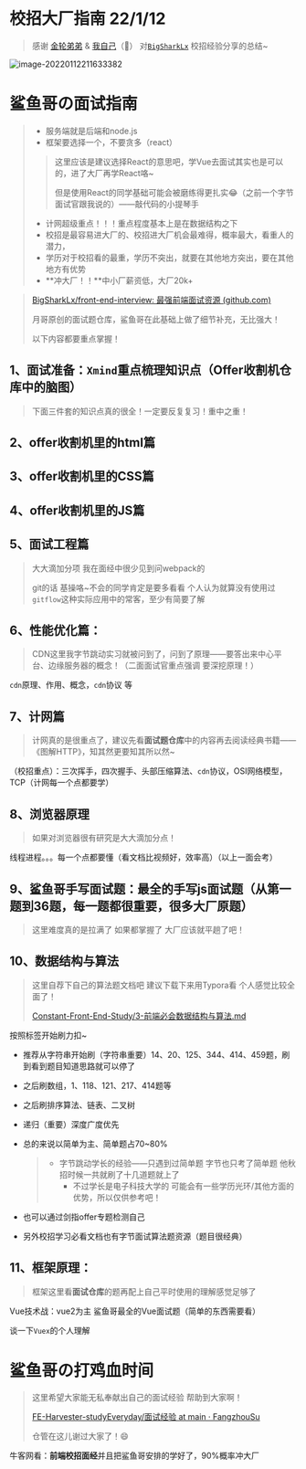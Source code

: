 # 校招大厂指南 22/1/12

> 感谢 [金轮弟弟](https://github.com/Eurekaxxh) & [我自己](https://github.com/FangzhouSu)（🐶） 对[`BigSharkLx`](https://github.com/BigSharkLx) 校招经验分享的总结~

![image-20220112211633382](https://gitee.com/su-fangzhou/blog-image/raw/master/202201122116683.png)



#  鲨鱼哥の面试指南

> - 服务端就是后端和node.js
> - 框架要选择一个，不要贪多（react）
>
> > 这里应该是建议选择React的意思吧，学Vue去面试其实也是可以的，进了大厂再学React咯~
> >
> > 但是使用React的同学基础可能会被磨练得更扎实😂（之前一个字节面试官跟我说的）——敲代码的小提琴手
>
> - 计网超级重点！！！重点程度基本上是在数据结构之下
> - 校招是最容易进大厂的、校招进大厂机会最难得，概率最大，看重人的潜力，
> - 学历对于校招看的最重，学历不突出，就要在其他地方突出，要在其他地方有优势
> - **冲大厂！！**中小厂薪资低，大厂20k+



> [BigSharkLx/front-end-interview: 最强前端面试资源 (github.com)](https://github.com/BigSharkLx/front-end-interview)
>
> 月哥原创的面试题仓库，鲨鱼哥在此基础上做了细节补充，无比强大！
>
> 以下内容都要重点掌握！

## 1、面试准备：`Xmind`重点梳理知识点（Offer收割机仓库中的脑图）

> 下面三件套的知识点真的很全！一定要反复复习！重中之重！

## 2、offer收割机里的html篇

## 3、offer收割机里的CSS篇

## 4、offer收割机里的JS篇



## 5、面试工程篇

> 大大滴加分项 我在面经中很少见到问webpack的
>
> git的话 基操咯~不会的同学肯定是要多看看 个人认为就算没有使用过`gitflow`这种实际应用中的常客，至少有简要了解

## 6、性能优化篇：

> CDN这里我字节跳动实习就被问到了，问到了原理——要答出来中心平台、边缘服务器的概念！（二面面试官重点强调 要深挖原理！）

`cdn`原理、作用、概念，`cdn`协议 等

## 7、计网篇

> 计网真的是很重点了，建议先看**面试题仓库**中的内容再去阅读经典书籍——《图解HTTP》，知其然更要知其所以然~

（校招重点）：三次挥手，四次握手、头部压缩算法、`cdn`协议，OSI网络模型，TCP（计网每一个点都要学）

## 8、浏览器原理

> 如果对浏览器很有研究是大大滴加分点！

线程进程。。。每一个点都要懂（看文档比视频好，效率高）（以上一面会考）

## 9、鲨鱼哥手写面试题：最全的手写js面试题（从第一题到36题，每一题都很重要，很多大厂原题）

> 这里难度真的是拉满了 如果都掌握了 大厂应该就平趟了吧！

 

## 10、数据结构与算法

> 这里自荐下自己的算法题文档吧 建议下载下来用Typora看 个人感觉比较全面了！
>
> [Constant-Front-End-Study/3-前端必会数据结构与算法.md](https://github.com/FangzhouSu/Constant-Front-End-Study/blob/main/前端知识库/3-前端必会数据结构与算法.md)

按照标签开始刷力扣~

- 推荐从字符串开始刷（字符串重要）14、20、125、344、414、459题，刷到看到题目知道思路就可以停了

- 之后刷数组，1、118、121、217、414题等

- 之后刷排序算法、链表、二叉树

- 递归（重要）深度广度优先



- 总的来说以简单为主、简单题占70~80%

  > - 字节跳动学长的经验——只遇到过简单题 字节也只考了简单题 他秋招时候一共就刷了十几道题就上了 
  >   - 不过学长是电子科技大学的 可能会有一些学历光环/其他方面的优势，所以仅供参考吧！



- 也可以通过剑指offer专题检测自己
- 另外校招学习必看文档也有字节面试算法题资源（题目很经典）

 

## 11、框架原理：

> 框架这里看**面试仓库**的题再配上自己平时使用的理解感觉足够了

Vue技术战：vue2为主  鲨鱼哥最全的Vue面试题（简单的东西需要看）

谈一下`Vuex`的个人理解

 

# 鲨鱼哥の打鸡血时间

> 这里希望大家能无私奉献出自己的面试经验 帮助到大家啊！
>
> [FE-Harvester-studyEveryday/面试经验 at main · FangzhouSu](https://github.com/FangzhouSu/FE-Harvester-studyEveryday/tree/main/面试经验)
>
> 仓管在这儿谢过大家了！😄

牛客网看：**前端校招面经**并且把鲨鱼哥安排的学好了，90%概率冲大厂

 